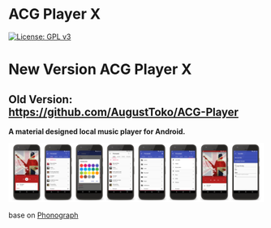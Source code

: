 # ACG Player X
[![License: GPL v3](https://img.shields.io/badge/License-GPL%20v3-blue.svg)](./LICENSE.txt)

# New Version ACG Player X
## Old Version: https://github.com/AugustToko/ACG-Player

**A material designed local music player for Android.**

![Screenshots](./art/art.jpg?raw=true)

base on [Phonograph](https://github.com/kabouzeid/Phonograph)
